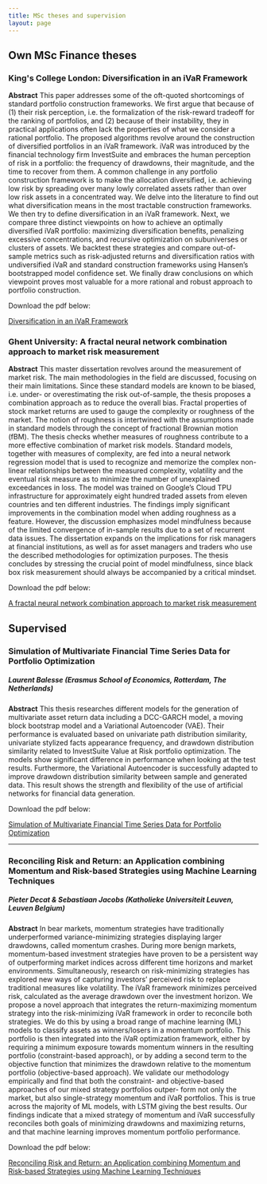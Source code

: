 ```yaml
---
title: MSc theses and supervision
layout: page
---
```


## Own MSc Finance theses

### King's College London: Diversification in an iVaR Framework

**Abstract** This paper addresses some of the oft-quoted shortcomings of standard portfolio construction frameworks. We first argue that because of (1) their risk perception, i.e. the formalization of the risk-reward tradeoff for the ranking of portfolios, and (2) because of their instability, they in practical applications often lack the properties of what we consider a rational portfolio. The proposed algorithms revolve around the construction of diversified portfolios in an iVaR framework. iVaR was introduced by the financial technology firm InvestSuite and embraces the human perception of risk in a portfolio: the frequency of drawdowns, their magnitude, and the time to recover from them. A common challenge in any portfolio construction framework is to make the allocation diversified, i.e. achieving low risk by spreading over many lowly correlated assets rather than over low risk assets in a concentrated way. We delve into the literature to find out what diversification means in the most tractable construction frameworks. We then try to define diversification in an iVaR framework. Next, we compare three distinct viewpoints on how to achieve an optimally diversified iVaR portfolio: maximizing diversification benefits, penalizing excessive concentrations, and recursive optimization on subuniverses or clusters of assets. We backtest these strategies and compare out-of-sample metrics such as risk-adjusted returns and diversification ratios with undiversified iVaR and standard construction frameworks using Hansen’s bootstrapped model confidence set. We finally draw conclusions on which viewpoint proves most valuable for a more rational and robust approach to portfolio construction.

Download the pdf below:

[Diversification in an iVaR Framework](./assets/EMIEL_LEMAHIEU_A09853.pdf)

### Ghent University: A fractal neural network combination approach to market risk measurement

**Abstract** This master dissertation revolves around the measurement of market risk. The main methodologies in the field are discussed, focusing on their main limitations. Since these standard models are known to be biased, i.e. under- or overestimating the risk out-of-sample, the thesis proposes a combination approach as to reduce the overall bias. Fractal properties of stock market returns are used to gauge the complexity or roughness of the market. The notion of roughness is intertwined with the assumptions made in standard models through the concept of fractional Brownian motion (fBM). The thesis checks whether measures of roughness contribute to a more effective combination of market risk models. Standard models, together with measures of complexity, are fed into a neural network regression model that is used to recognize and memorize the complex non-linear relationships between the measured complexity, volatility and the eventual risk measure as to minimize the number of unexplained exceedances in loss. The model was trained on Google’s Cloud TPU infrastructure for approximately eight hundred traded assets from eleven countries and ten different industries. The findings imply significant improvements in the combination model when adding roughness as a feature. However, the discussion emphasizes model mindfulness because of the limited convergence of in-sample results due to a set of recurrent data issues. The dissertation expands on the implications for risk managers at financial institutions, as well as for asset managers and traders who use the described
methodologies for optimization purposes. The thesis concludes by stressing the crucial point of model mindfulness, since black box risk measurement should always be accompanied by a critical mindset.

Download the pdf below:

[A fractal neural network combination approach to market risk measurement](./assets/RUG01-002784334_2019_0001_AC.pdf)

## Supervised

### Simulation of Multivariate Financial Time Series Data for Portfolio Optimization

##### Laurent Balesse (Erasmus School of Economics, Rotterdam, The Netherlands)

**Abstract** This thesis researches different models for the generation of multivariate asset return data including a DCC-GARCH model, a moving block bootstrap model and a Variational Autoencoder (VAE). Their performance is evaluated based on univariate path distribution similarity, univariate stylized facts appearance frequency, and drawdown distribution similarity related to InvestSuite Value at Risk portfolio optimization. The models show significant difference in performance when looking at the test results. Furthermore, the Variational Autoencoder is successfully adapted to improve drawdown distribution similarity between sample and generated data. This result shows the strength and flexibility of the use of artificial networks for financial data generation.


Download the pdf below:

[Simulation of Multivariate Financial Time Series Data for Portfolio Optimization](./assets/Thesis_2021___Financial_time_series_prediction_with_deep_learning-7.pdf)

----

### Reconciling Risk and Return: an Application combining Momentum and Risk-based Strategies using Machine Learning Techniques

##### Pieter Decat & Sebastiaan Jacobs (Katholieke Universiteit Leuven, Leuven Belgium)

**Abstract** In bear markets, momentum strategies have traditionally underperformed variance-minimizing strategies displaying larger drawdowns, called momentum crashes. During more benign markets, momentum-based investment strategies have proven to be a persistent way of outperforming market indices across different time horizons and market environments. Simultaneously, research on risk-minimizing strategies has explored new ways of capturing investors’ perceived risk to replace traditional measures like volatility. The iVaR framework minimizes perceived risk, calculated as the average drawdown over the investment horizon. We propose a novel approach that integrates the return-maximizing momentum strategy into the risk-minimizing iVaR framework in order to reconcile both strategies. We do this by using a broad range of machine learning (ML) models to classify assets as winners/losers in a momentum portfolio. This portfolio is then integrated into the iVaR optimization framework, either by requiring a minimum exposure towards momentum winners in the resulting portfolio (constraint-based approach), or by adding a second term to the objective function that minimizes the drawdown relative to the momentum portfolio (objective-based approach). We validate our methodology empirically and find that both the constraint- and objective-based approaches of our mixed strategy portfolios outper- form not only the market, but also single-strategy momentum and iVaR portfolios. This is true across the majority of ML models, with LSTM giving the best results. Our findings indicate that a mixed strategy of momentum and iVaR successfully reconciles both goals of minimizing drawdowns and maximizing returns, and that machine learning improves momentum portfolio performance.

Download the pdf below:

[Reconciling Risk and Return: an Application combining Momentum and Risk-based Strategies using Machine Learning Techniques](./assets/Decat_Jacobs_Momentum.pdf)